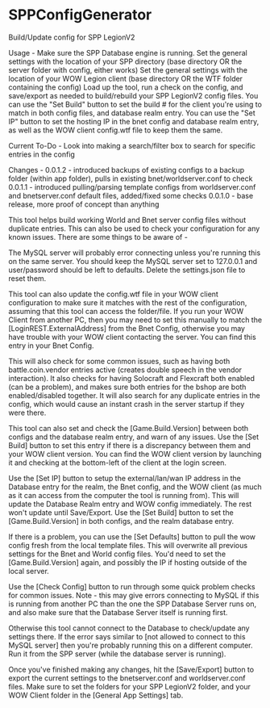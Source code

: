 # SPPConfigGenerator
Build/Update config for SPP LegionV2

Usage -
Make sure the SPP Database engine is running.
Set the general settings with the location of your SPP directory (base directory OR the server folder with config, either works)
Set the general settings with the location of your WOW Legion client (base directory OR the WTF folder containing the config)
Load up the tool, run a check on the config, and save/export as needed to build/rebuild your SPP LegionV2 config files.
You can use the "Set Build" button to set the build # for the client you're using to match in both config files, and database realm entry.
You can use the "Set IP" button to set the hosting IP in the bnet config and database realm entry, as well as the WOW client config.wtf file to keep them the same.

Current To-Do -
Look into making a search/filter box to search for specific entries in the config

Changes -
0.0.1.2 - introduced backups of existing configs to a backup folder (within app folder), pulls in existing bnet/worldserver.conf to check
0.0.1.1 - introduced pulling/parsing template configs from worldserver.conf and bnetserver.conf default files, added/fixed some checks
0.0.1.0 - base release, more proof of concept than anything

This tool helps build working World and Bnet server config files without duplicate entries. This can also be used to check your configuration for any known issues. There are some things to be aware of -

The MySQL server will probably error connecting unless you're running this on the same server. You should keep the MySQL server set to 127.0.0.1 and user/password should be left to defaults. Delete the settings.json file to reset them.

This tool can also update the config.wtf file in your WOW client configuration to make sure it matches with the rest of the configuration, assuming that this tool can access the folder/file. If you run your WOW Client from another PC, then you may need to set this manually to match the [LoginREST.ExternalAddress] from the Bnet Config, otherwise you may have trouble with your WOW client contacting the server. You can find this entry in your Bnet Config.

This will also check for some common issues, such as having both battle.coin.vendor entries active (creates double speech in the vendor interaction). It also checks for having Solocraft and Flexcraft both enabled (can be a problem), and makes sure both entries for the bshop are both enabled/disabled together. It will also search for any duplicate entries in the config, which would cause an instant crash in the server startup if they were there.

This tool can also set and check the [Game.Build.Version] between both configs and the database realm entry, and warn of any issues. Use the [Set Build] button to set this entry if there is a discrepancy between them and your WOW client version. You can find the WOW client version by launching it and checking at the bottom-left of the client at the login screen.

Use the [Set IP] button to setup the external/lan/wan IP address in the Database entry for the realm, the Bnet config, and the WOW client (as much as it can access from the computer the tool is running from). This will update the Database Realm entry and WOW config immediately. The rest won't update until Save/Export. Use the [Set Build] button to set the [Game.Build.Version] in both configs, and the realm database entry.

If there is a problem, you can use the [Set Defaults] button to pull the wow config fresh from the local template files. This will overwrite all previous settings for the Bnet and World config files. You'd need to set the [Game.Build.Version] again, and possibly the IP if hosting outside of the local server.

Use the [Check Config] button to run through some quick problem checks for common issues. Note - this may give errors connecting to MySQL if this is running from another PC than the one the SPP Database Server runs on, and also make sure that the Database Server itself is running first. 

Otherwise this tool cannot connect to the Database to check/update any settings there. If the error says similar to [not allowed to connect to this MySQL server] then you're probably running this on a different computer. Run it from the SPP server (while the database server is running).

Once you've finished making any changes, hit the [Save/Export] button to export the current settings to the bnetserver.conf and worldserver.conf files. Make sure to set the folders for your SPP LegionV2 folder, and your WOW Client folder in the [General App Settings] tab.
